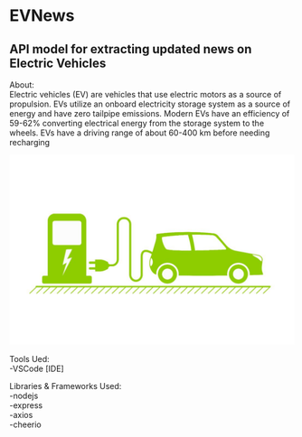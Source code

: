 # EVNews
<h2>API model for extracting updated news on Electric Vehicles</h2> 

About:<br>
Electric vehicles (EV) are vehicles that use electric motors as a source of propulsion. EVs utilize an onboard electricity storage system as a source of energy and have zero tailpipe emissions. Modern EVs have an efficiency of 59-62% converting electrical energy from the storage system to the wheels. EVs have a driving range of about 60-400 km before needing recharging<br>

<img src="b9a9a100-d034-11ea-9e56-2f70d6dc28bd.jpg">

Tools Ued:<br>
-VSCode [IDE]

Libraries & Frameworks Used:<br>
-nodejs<br>
-express<br>
-axios<br>
-cheerio<br>


